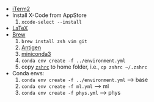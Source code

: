 * [iTerm2](https://iterm2.com)
* Install X-Code from AppStore
    1. `xcode-select --install`
* [LaTeX](http://www.tug.org/mactex/)
* [Brew](https://brew.sh)
    1. `brew install zsh vim git`
    2. [Antigen](https://github.com/zsh-users/antigen)
    4. [miniconda3](https://conda.io/projects/conda/en/latest/user-guide/install/macos.html)
    5. `conda env create -f ../environment.yml`
    3. copy [`zshrc`](zshrc) to home folder, i.e., `cp zshrc ~/.zshrc`
* Conda envs:
    1. `conda env create -f ../environment.yml` --> base
    2. `conda env create -f ml.yml` --> ml
    3. `conda env create -f phys.yml` --> phys
    